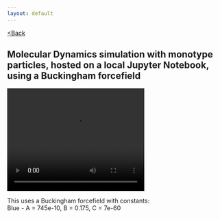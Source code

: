 ```yaml
---
layout: default
---
```


[<Back](./index.html)

## Molecular Dynamics simulation with monotype particles, hosted on a local Jupyter Notebook, using a Buckingham forcefield

<video src="./assets/vids/normal_buck_md.mov" width="320" height="240" controls loop autoplay></video>

This uses a Buckingham forcefield with constants: <br>
Blue   - A = 745e-10, B = 0.175, C = 7e-60 <br>

